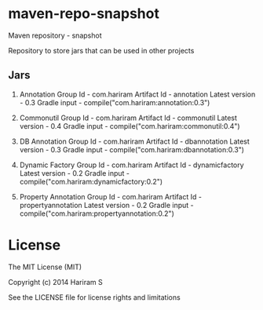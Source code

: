 maven-repo-snapshot
===================
Maven repository - snapshot

Repository to store jars that can be used in other projects

Jars
----
1. Annotation
   Group Id       - com.hariram
   Artifact Id    - annotation
   Latest version - 0.3
   Gradle input   - compile("com.hariram:annotation:0.3")

2. Commonutil
   Group Id       - com.hariram
   Artifact Id    - commonutil
   Latest version - 0.4
   Gradle input   - compile("com.hariram:commonutil:0.4")

3. DB Annotation
   Group Id       - com.hariram
   Artifact Id    - dbannotation
   Latest version - 0.3
   Gradle input   - compile("com.hariram:dbannotation:0.3")

4. Dynamic Factory
   Group Id       - com.hariram
   Artifact Id    - dynamicfactory
   Latest version - 0.2
   Gradle input   - compile("com.hariram:dynamicfactory:0.2")

5. Property Annotation
   Group Id       - com.hariram
   Artifact Id    - propertyannotation
   Latest version - 0.2
   Gradle input   - compile("com.hariram:propertyannotation:0.2")
   

License
==========
The MIT License (MIT)

Copyright (c) 2014 Hariram S

See the LICENSE file for license rights and limitations
